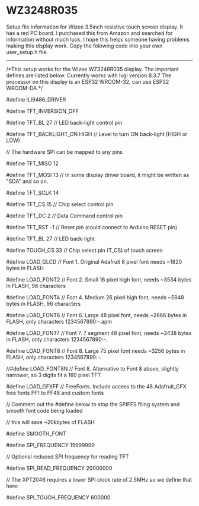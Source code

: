 # WZ3248R035
Setup file information for Wizee 3.5inch resistive touch screen display. It has a red PC board. 
I purchased this from Amazon and searched for information without much luck. I hope this helps someone having problems making this display work.
Copy the folowing code into your own user_setup.h file.
************************************************************
/*This setup works for the Wizee WZ3248R035 display. The important defines are listed below.
Currently works with lvgl version 8.3.7 
The processor on this display is an ESP32 WROOM-32, can use ESP32 WROOM-DA */

#define ILI9486_DRIVER

#define TFT_INVERSION_OFF

#define TFT_BL   27            // LED back-light control pin

#define TFT_BACKLIGHT_ON HIGH  // Level to turn ON back-light (HIGH or LOW)

// The hardware SPI can be mapped to any pins

#define TFT_MISO 12

#define TFT_MOSI 13 // In some display driver board, it might be written as "SDA" and so on.

#define TFT_SCLK 14

#define TFT_CS   15  // Chip select control pin

#define TFT_DC   2  // Data Command control pin

#define TFT_RST  -1  // Reset pin (could connect to Arduino RESET pin)

#define TFT_BL   27  // LED back-light

#define TOUCH_CS 33     // Chip select pin (T_CS) of touch screen

#define LOAD_GLCD   // Font 1. Original Adafruit 8 pixel font needs ~1820 bytes in FLASH

#define LOAD_FONT2  // Font 2. Small 16 pixel high font, needs ~3534 bytes in FLASH, 96 characters

#define LOAD_FONT4  // Font 4. Medium 26 pixel high font, needs ~5848 bytes in FLASH, 96 characters

#define LOAD_FONT6  // Font 6. Large 48 pixel font, needs ~2666 bytes in FLASH, only characters 1234567890:-.apm

#define LOAD_FONT7  // Font 7. 7 segment 48 pixel font, needs ~2438 bytes in FLASH, only characters 1234567890:-.

#define LOAD_FONT8  // Font 8. Large 75 pixel font needs ~3256 bytes in FLASH, only characters 1234567890:-.

//#define LOAD_FONT8N // Font 8. Alternative to Font 8 above, slightly narrower, so 3 digits fit a 160 pixel TFT

#define LOAD_GFXFF  // FreeFonts. Include access to the 48 Adafruit_GFX free fonts FF1 to FF48 and custom fonts

// Comment out the #define below to stop the SPIFFS filing system and smooth font code being loaded

// this will save ~20kbytes of FLASH

#define SMOOTH_FONT


#define SPI_FREQUENCY  15999999

// Optional reduced SPI frequency for reading TFT

#define SPI_READ_FREQUENCY  20000000

// The XPT2046 requires a lower SPI clock rate of 2.5MHz so we define that here:

 #define SPI_TOUCH_FREQUENCY  600000


